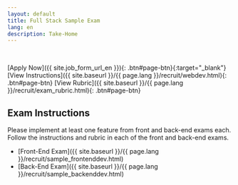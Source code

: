 ```yaml
---
layout: default
title: Full Stack Sample Exam
lang: en
description: Take-Home
---
```




<br>

[Apply Now]({{ site.job_form_url_en }}){: .btn#page-btn}{:target="_blank"}
[View Instructions]({{ site.baseurl }}/{{ page.lang }}/recruit/webdev.html){: .btn#page-btn}
[View Rubric]({{ site.baseurl }}/{{ page.lang }}/recruit/exam_rubric.html){: .btn#page-btn}

## Exam Instructions

Please implement at least one feature from front and back-end exams each. Follow the instructions and rubric in each of the front and back-end exams.

* [Front-End Exam]({{ site.baseurl }}/{{ page.lang }}/recruit/sample_frontenddev.html)
* [Back-End Exam]({{ site.baseurl }}/{{ page.lang }}/recruit/sample_backenddev.html)

<br>

